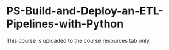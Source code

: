 # PS-Build-and-Deploy-an-ETL-Pipelines-with-Python

This course is uploaded to the course resources tab only.
